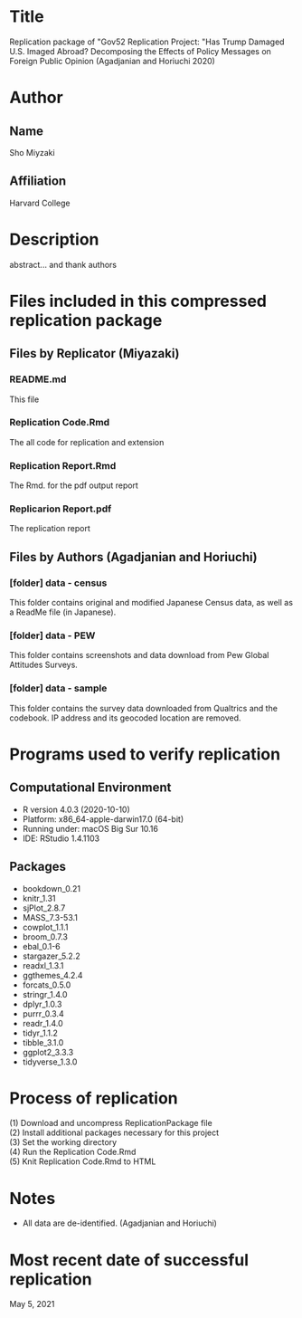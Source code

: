 # Title
Replication package of "Gov52 Replication Project: "Has Trump Damaged U.S. Imaged Abroad? Decomposing the Effects of Policy Messages on Foreign Public Opinion (Agadjanian and Horiuchi 2020)

# Author  
## Name  
Sho Miyzaki
## Affiliation  
Harvard College  

# Description  
abstract... and thank authors

# Files included in this compressed replication package  

## Files by Replicator (Miyazaki)  
### README.md  
This file  

### Replication Code.Rmd  
The all code for replication and extension  

### Replication Report.Rmd  
The Rmd. for the pdf output report  
### Replicarion Report.pdf  
The replication report  

## Files by Authors (Agadjanian and Horiuchi)
### [folder] data - census   
This folder contains original and modified Japanese Census data, as well as a ReadMe file (in Japanese).

### [folder] data - PEW  
This folder contains screenshots and data download from Pew Global Attitudes Surveys.  

### [folder] data - sample  
This folder contains the survey data downloaded from Qualtrics and the codebook. IP address and its geocoded location are removed.

# Programs used to verify replication  

## Computational Environment  
- R version 4.0.3 (2020-10-10)
- Platform: x86_64-apple-darwin17.0 (64-bit)
- Running under: macOS Big Sur 10.16
- IDE: RStudio 1.4.1103  

## Packages  
- bookdown_0.21  
- knitr_1.31  
- sjPlot_2.8.7  
- MASS_7.3-53.1   
- cowplot_1.1.1   
- broom_0.7.3    
- ebal_0.1-6      
- stargazer_5.2.2  
- readxl_1.3.1    
- ggthemes_4.2.4  
- forcats_0.5.0   
- stringr_1.4.0   
- dplyr_1.0.3     
- purrr_0.3.4    
- readr_1.4.0     
- tidyr_1.1.2     
- tibble_3.1.0    
- ggplot2_3.3.3  
- tidyverse_1.3.0  

# Process of replication  

(1) Download and uncompress ReplicationPackage file  
(2) Install additional packages necessary for this project  
(3) Set the working directory  
(4) Run the Replication Code.Rmd  
(5) Knit Replication Code.Rmd to HTML  

# Notes  

- All data are de-identified. (Agadjanian and Horiuchi)  

# Most recent date of successful replication  
May 5, 2021  